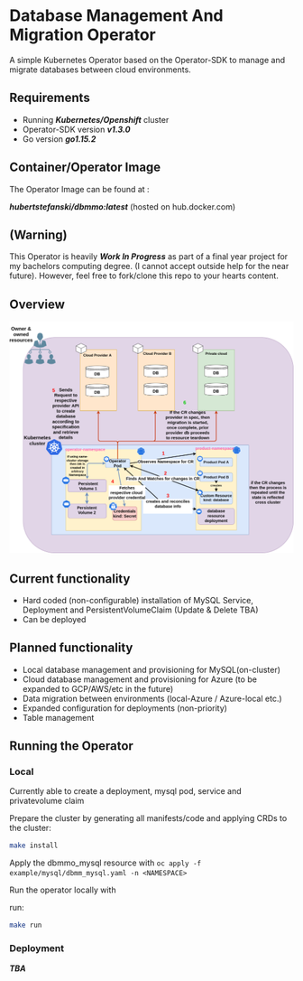 # Database Management And Migration Operator

A simple Kubernetes Operator based on the Operator-SDK to manage and migrate databases between cloud environments.


## Requirements
- Running ***Kubernetes/Openshift*** cluster
- Operator-SDK version ***v1.3.0***
- Go version ***go1.15.2***

## Container/Operator Image

The Operator Image can be found at :

 ***hubertstefanski/dbmmo:latest*** (hosted on hub.docker.com)

## (Warning)

This Operator is heavily ***Work In Progress*** as part of a final year project for my bachelors computing degree.
(I cannot accept outside help for the near future). However, feel free to fork/clone this repo to your hearts content.

## Overview

![Operator Overview](documentation/images/operator-overview.png)

## Current functionality
- Hard coded (non-configurable) installation of MySQL Service, Deployment and PersistentVolumeClaim (Update & Delete TBA)
 - Can be deployed

## Planned functionality

- Local database management and provisioning for MySQL(on-cluster)
- Cloud database management and provisioning for Azure (to be expanded to GCP/AWS/etc in the future)
- Data migration between environments (local-Azure / Azure-local etc.)
- Expanded configuration for deployments (non-priority)
- Table management

## Running the Operator

### Local

Currently able to create a deployment, mysql pod, service and privatevolume claim

Prepare the cluster by generating all manifests/code and applying CRDs to the cluster:

 ```bash
 make install
 ```
 
Apply the dbmmo_mysql resource with `oc apply -f example/mysql/dbmm_mysql.yaml -n <NAMESPACE>`


Run the operator locally with

run:

```bash
make run
```

### Deployment

***TBA***

